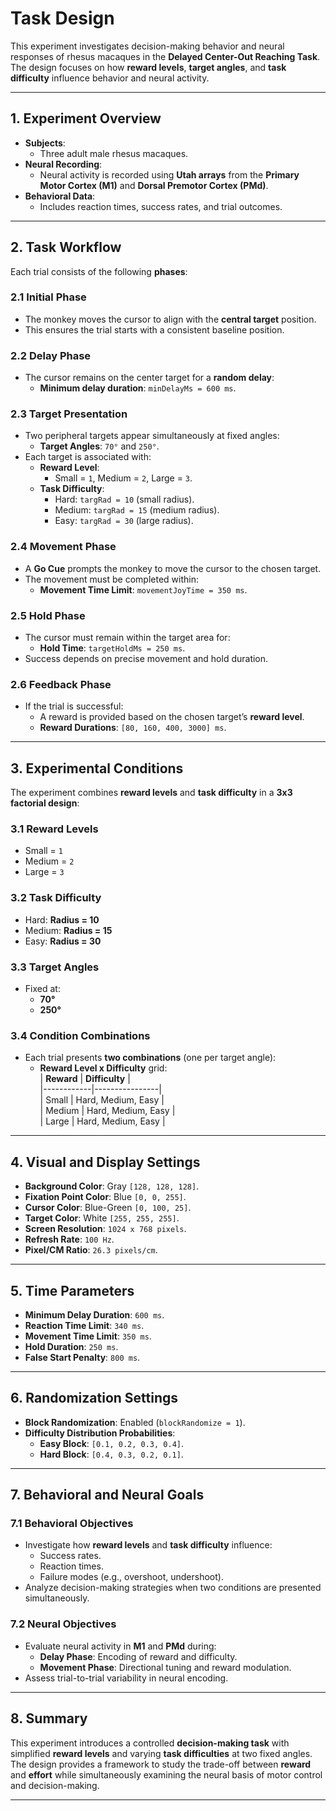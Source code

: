 # **Task Design**

This experiment investigates decision-making behavior and neural responses of rhesus macaques in the **Delayed Center-Out Reaching Task**. The design focuses on how **reward levels**, **target angles**, and **task difficulty** influence behavior and neural activity.

---

## **1. Experiment Overview**

- **Subjects**:  
  - Three adult male rhesus macaques.  
- **Neural Recording**:  
  - Neural activity is recorded using **Utah arrays** from the **Primary Motor Cortex (M1)** and **Dorsal Premotor Cortex (PMd)**.  
- **Behavioral Data**:  
  - Includes reaction times, success rates, and trial outcomes.  

---

## **2. Task Workflow**

Each trial consists of the following **phases**:

### **2.1 Initial Phase**
- The monkey moves the cursor to align with the **central target** position.  
- This ensures the trial starts with a consistent baseline position.  

### **2.2 Delay Phase**
- The cursor remains on the center target for a **random delay**:  
  - **Minimum delay duration**: `minDelayMs = 600 ms`.

### **2.3 Target Presentation**
- Two peripheral targets appear simultaneously at fixed angles:  
  - **Target Angles**: `70°` and `250°`.  
- Each target is associated with:  
  - **Reward Level**:  
    - Small = `1`, Medium = `2`, Large = `3`.  
  - **Task Difficulty**:  
    - Hard: `targRad = 10` (small radius).  
    - Medium: `targRad = 15` (medium radius).  
    - Easy: `targRad = 30` (large radius).  

### **2.4 Movement Phase**
- A **Go Cue** prompts the monkey to move the cursor to the chosen target.  
- The movement must be completed within:  
  - **Movement Time Limit**: `movementJoyTime = 350 ms`.  

### **2.5 Hold Phase**
- The cursor must remain within the target area for:  
  - **Hold Time**: `targetHoldMs = 250 ms`.  
- Success depends on precise movement and hold duration.

### **2.6 Feedback Phase**
- If the trial is successful:  
  - A reward is provided based on the chosen target’s **reward level**.  
  - **Reward Durations**: `[80, 160, 400, 3000] ms`.

---

## **3. Experimental Conditions**

The experiment combines **reward levels** and **task difficulty** in a **3x3 factorial design**:

### **3.1 Reward Levels**
- Small = `1`  
- Medium = `2`  
- Large = `3`  

### **3.2 Task Difficulty**
- Hard: **Radius = 10**  
- Medium: **Radius = 15**  
- Easy: **Radius = 30**  

### **3.3 Target Angles**
- Fixed at:  
  - **70°**  
  - **250°**  

### **3.4 Condition Combinations**
- Each trial presents **two combinations** (one per target angle):  
  - **Reward Level x Difficulty** grid:  
    | **Reward** | **Difficulty** |  
    |------------|----------------|  
    | Small      | Hard, Medium, Easy |  
    | Medium     | Hard, Medium, Easy |  
    | Large      | Hard, Medium, Easy |  

---

## **4. Visual and Display Settings**

- **Background Color**: Gray `[128, 128, 128]`.  
- **Fixation Point Color**: Blue `[0, 0, 255]`.  
- **Cursor Color**: Blue-Green `[0, 100, 25]`.  
- **Target Color**: White `[255, 255, 255]`.  
- **Screen Resolution**: `1024 x 768 pixels`.  
- **Refresh Rate**: `100 Hz`.  
- **Pixel/CM Ratio**: `26.3 pixels/cm`.

---

## **5. Time Parameters**

- **Minimum Delay Duration**: `600 ms`.  
- **Reaction Time Limit**: `340 ms`.  
- **Movement Time Limit**: `350 ms`.  
- **Hold Duration**: `250 ms`.  
- **False Start Penalty**: `800 ms`.  

---

## **6. Randomization Settings**

- **Block Randomization**: Enabled (`blockRandomize = 1`).  
- **Difficulty Distribution Probabilities**:  
  - **Easy Block**: `[0.1, 0.2, 0.3, 0.4]`.  
  - **Hard Block**: `[0.4, 0.3, 0.2, 0.1]`.  

---

## **7. Behavioral and Neural Goals**

### **7.1 Behavioral Objectives**
- Investigate how **reward levels** and **task difficulty** influence:  
  - Success rates.  
  - Reaction times.  
  - Failure modes (e.g., overshoot, undershoot).  
- Analyze decision-making strategies when two conditions are presented simultaneously.  

### **7.2 Neural Objectives**
- Evaluate neural activity in **M1** and **PMd** during:  
  - **Delay Phase**: Encoding of reward and difficulty.  
  - **Movement Phase**: Directional tuning and reward modulation.  
- Assess trial-to-trial variability in neural encoding.

---

## **8. Summary**

This experiment introduces a controlled **decision-making task** with simplified **reward levels** and varying **task difficulties** at two fixed angles. The design provides a framework to study the trade-off between **reward** and **effort** while simultaneously examining the neural basis of motor control and decision-making.

---

